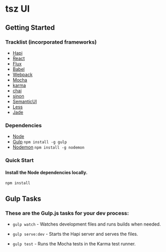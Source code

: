# tsz UI #

## Getting Started ##

### Tracklist (incorporated frameworks) ###

* [Hapi](/http://hapijs.com/)
* [React](http://facebook.github.io/react/)
* [Flux](http://facebook.github.io/flux/)
* [Babel](http://)
* [Webpack](http://webpack.github.io/)
* [Mocha](http://mochajs.org/)
* [karma](http://karma-runner.github.io/0.8/index.html)
* [chai](http://chaijs.com/)
* [sinon](http://sinonjs.org/)
* [SemanticUI](http://semantic-ui.com/)
* [Less](http://lesscss.org/)
* [Jade](http://jade-lang.com/)

### Dependencies ###

* [Node](http://nodejs.org/)
* [Gulp](http://gulpjs.com/) `npm install -g gulp`
* [Nodemon](https://github.com/remy/nodemon/) `npm install -g nodemon`

### Quick Start ###

#### Install the Node dependencies locally. ####
`npm install`

## Gulp Tasks ##
### These are the Gulp.js tasks for your dev process: ###

* `gulp watch` - Watches development files and runs builds when needed.

* `gulp serve:dev` - Starts the Hapi server and serves the files.

* `gulp test` - Runs the Mocha tests in the Karma test runner.
